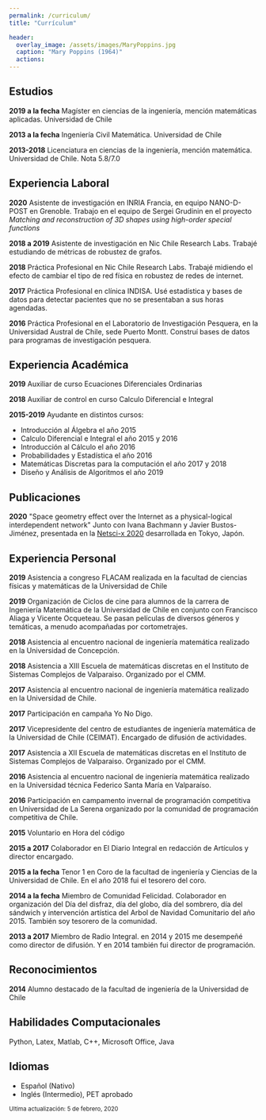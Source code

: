 ```yaml
---
permalink: /curriculum/
title: "Currículum"

header:
  overlay_image: /assets/images/MaryPoppins.jpg
  caption: "Mary Poppins (1964)"
  actions:
---
```


**Estudios**
-------

**2019 a la fecha** Magíster en ciencias de la ingeniería, mención matemáticas aplicadas. Universidad de Chile

**2013 a la fecha** Ingeniería Civil Matemática. Universidad de Chile

**2013-2018** Licenciatura en ciencias de la ingeniería, mención matemática. Universidad de Chile. Nota 5.8/7.0

**Experiencia Laboral**
--------

**2020** Asistente de investigación en INRIA Francia, en equipo NANO-D-POST en Grenoble. Trabajo en el equipo de Sergei Grudinin en el proyecto *Matching and reconstruction of 3D shapes using high-order special functions*

**2018 a 2019** Asistente de investigación en Nic Chile Research Labs. Trabajé estudiando de métricas de robustez de grafos.

**2018** Práctica Profesional en Nic Chile Research Labs. Trabajé midiendo el efecto de cambiar el tipo de red física en robustez de redes de internet.

**2017** Práctica Profesional en clínica INDISA. Usé estadística y bases de datos para detectar pacientes que no se presentaban a sus horas agendadas.

**2016** Práctica Profesional en el Laboratorio de Investigación Pesquera, en la Universidad Austral de Chile, sede Puerto Montt. Construí bases de datos para programas de investigación pesquera.

Experiencia Académica
----------

**2019** Auxiliar de curso Ecuaciones Diferenciales Ordinarias

**2018** Auxiliar de control en curso Calculo Diferencial e Integral

**2015-2019** Ayudante en distintos cursos:

* Introducción al Álgebra el año 2015
* Calculo Diferencial e Integral el año 2015 y 2016
* Introducción al Cálculo el año 2016
* Probabilidades y Estadística el año 2016
* Matemáticas Discretas para la computación el año 2017 y 2018
* Diseño y Análisis de Algoritmos el año 2019

Publicaciones
----------
**2020** "Space geometry effect over the Internet as a physical-logical interdependent network" Junto con Ivana Bachmann y Javier Bustos-Jiménez, presentada en la [Netsci-x 2020](https://netscix2020tokyo.github.io/) desarrollada en Tokyo, Japón.


Experiencia Personal
----------
**2019** Asistencia a congreso FLACAM realizada en la facultad de ciencias físicas y matemáticas de la Universidad de Chile

**2019** Organización de Ciclos de cine para alumnos de la carrera de Ingeniería Matemática de la Universidad de Chile en conjunto con Francisco Aliaga y Vicente Ocqueteau. Se pasan películas de diversos géneros y temáticas, a menudo acompañadas por cortometrajes.

**2018** Asistencia al encuentro nacional de ingeniería matemática realizado en la Universidad de Concepción.

**2018** Asistencia a XIII Escuela de matemáticas discretas en el Instituto de Sistemas Complejos de Valparaiso. Organizado por el CMM.

**2017** Asistencia al encuentro nacional de ingeniería matemática realizado en la Universidad de Chile.

**2017** Participación en campaña Yo No Digo.

**2017** Vicepresidente del centro de estudiantes de ingeniería matemática de la Universidad de Chile (CEIMAT). Encargado de difusión de actividades.

**2017** Asistencia a XII Escuela de matemáticas discretas en el Instituto de Sistemas Complejos de Valparaiso. Organizado por el CMM.

**2016** Asistencia al encuentro nacional de ingeniería matemática realizado en la Universidad técnica Federico Santa María en Valparaíso.

**2016** Participación en campamento invernal de programación competitiva en Universidad de La Serena organizado por la comunidad de programación competitiva de Chile.

**2015** Voluntario en Hora del código

**2015 a 2017** Colaborador en El Diario Integral en redacción de Artículos y director encargado.

**2015 a la fecha** Tenor 1 en Coro de la facultad de ingeniería y Ciencias de la Universidad de Chile. En el año 2018 fui el tesorero del coro.

**2014 a la fecha** Miembro de Comunidad Felicidad. Colaborador en organización del Día del disfraz, día del globo, día del sombrero, día del sándwich y intervención artística del Arbol de Navidad Comunitario del año 2015. También soy tesorero de la comunidad.

**2013 a 2017** Miembro de Radio Integral. en 2014 y 2015 me desempeñé como director de difusión. Y en 2014 también fui director de programación.

Reconocimientos
----------
**2014** Alumno destacado de la facultad de ingeniería de la Universidad de Chile


Habilidades Computacionales
----------
Python, Latex, Matlab, C++, Microsoft Office, Java

Idiomas
----------
* Español (Nativo)
* Inglés (Intermedio), PET aprobado

<sup>Ultima actualización: 5 de febrero, 2020</sup>